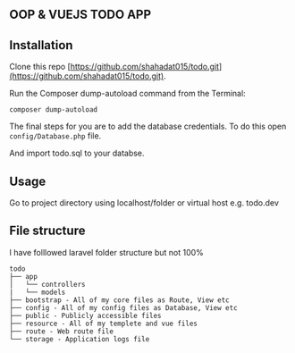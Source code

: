 ## OOP & VUEJS TODO APP

## Installation

Clone this repo [https://github.com/shahadat015/todo.git](https://github.com/shahadat015/todo.git). 

Run the Composer dump-autoload command from the Terminal:

    composer dump-autoload

The final steps for you are to add the database credentials. To do this open `config/Database.php` file.

And import todo.sql to your databse.

## Usage

Go to project directory using localhost/folder or virtual host e.g. todo.dev

## File structure
I have folllowed laravel folder structure but not 100%

```
todo
├── app
│   └── controllers
|   └── models
├── bootstrap - All of my core files as Route, View etc
├── config - All of my config files as Database, View etc
├── public - Publicly accessible files
├── resource - All of my templete and vue files
├── route - Web route file
└── storage - Application logs file
```